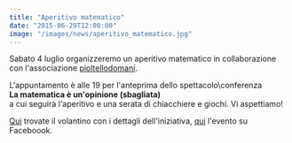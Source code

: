 ```yaml
---
title: "Aperitivo matematico"
date: "2015-06-29T12:00:00"
image: "/images/news/aperitivo_matematico.jpg"
---
```


Sabato 4 luglio organizzeremo un aperitivo matematico in collaborazione con l'associazione 
 [pioltellodomani][1].
 
 L'appuntamento è alle 19 per l'anteprima dello spettacolo\conferenza <br/> 
 **La matematica è un'opinione (sbagliata)**  <br/>
 a cui seguirà l'aperitivo e una serata di chiacchiere e giochi. Vi aspettiamo!
 
 [Qui][2] trovate il volantino con i dettagli dell'iniziativa, [qui][3] l'evento su Faceboook.

[1]: http://www.pioltellodomani.it/
[2]: /volantini/Matedabere.jpg
[3]: https://www.facebook.com/events/1611639745777833/
